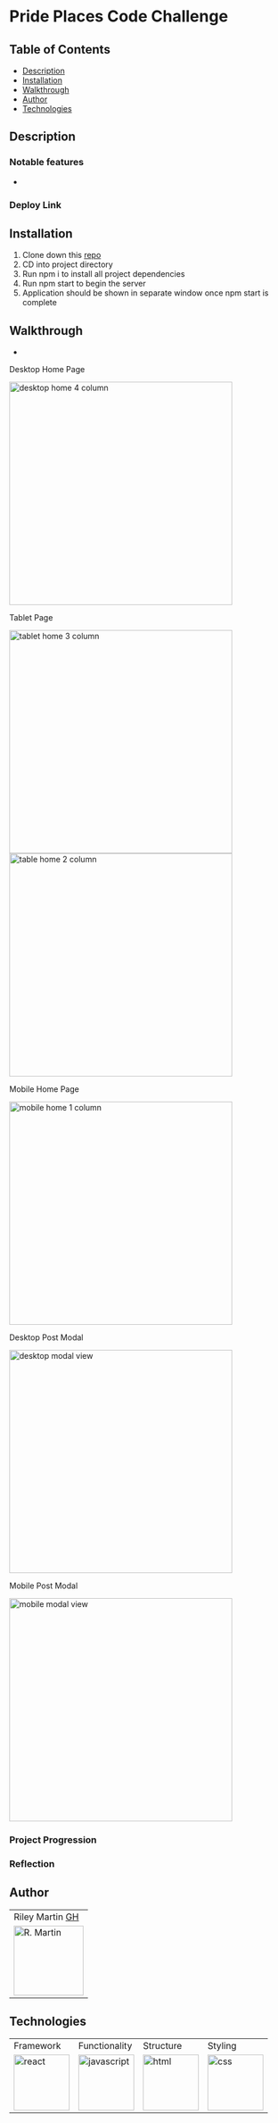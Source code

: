 # Pride Places Code Challenge

## Table of Contents
* [Description](#description)
* [Installation](#installation)
* [Walkthrough](#walkthrough)
* [Author](#author)
* [Technologies](#technologies)

## Description



### Notable features

 -

### Deploy Link



## Installation
1. Clone down this [repo](https://github.com/RMartin0717/pride-places-coding-challenge)
2. CD into project directory
3. Run npm i to install all project dependencies
4. Run npm start to begin the server
5. Application should be shown in separate window once npm start is complete


## Walkthrough

 -

Desktop Home Page

<img src="./src/assets/images/desktop-home.png" alt="desktop home 4 column" width="400" height="auto" />

Tablet Page

<img src="./src/assets/images/tablet-home-1.png" alt="tablet home 3 column" width="400" height="auto" />
<img src="./src/assets/images/tablet-home-2.png" alt="table home 2 column" width="400" height="auto" />


Mobile Home Page

<img src="./src/assets/images/mobile-home.png" alt="mobile home 1 column" width="400" height="auto" />

Desktop Post Modal

<img src="./src/assets/images/desktop-modal.png" alt="desktop modal view" width="400" height="auto" />


Mobile Post Modal

<img src="./src/assets/images/mobile-modal.png" alt="mobile modal view" width="400" height="auto" />


### Project Progression



### Reflection



## Author
<table>
    <tr>
        <td> Riley Martin <a href="https://github.com/RMartin0717">GH</td>
    </tr>
    </tr>
        <td><img src="https://avatars.githubusercontent.com/u/76501236?s=460&u=56de3268b98bd73447d785601176518e3cd0141c&v=4" alt="R. Martin" width="125" height="auto" /></td>
    </tr>
</table>

## Technologies
<table>
    <tr>
        <td>Framework</td>
        <td>Functionality</td>
        <td>Structure</td>
        <td>Styling</td>
    </tr>
    </tr>
      <td><img src="./src/assets/images/reactjs-logo.jpeg" alt="react" width="100" height="auto" /></td>
      <td><img src="./src/assets/images/js-icon.png" alt="javascript" width="100" height="auto" /></td>
      <td><img src="./src/assets/images/html-logo.png" alt="html" width="100" height="auto" /></td>
      <td><img src="./src/assets/images/css-logo.png" alt="css" width="100" height="auto" /></td>
    </tr>
</table>
